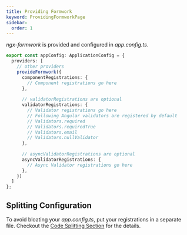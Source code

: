```yaml
---
title: Providing Formwork
keyword: ProvidingFormworkPage
sidebar:
  order: 1
---
```


_ngx-formwork_ is provided and configured in _app.config.ts_.

```ts title="app.config.ts"
export const appConfig: ApplicationConfig = {
  providers: [
    // other providers
    provideFormwork({
      componentRegistrations: {
        // Component registrations go here
      },
      
      // validatorRegistrations are optional
      validatorRegistrations: {
        // Validator registrations go here
        // Following Angular validators are registered by default
        // Validators.required
        // Validators.requiredTrue
        // Validators.email
        // Validators.nullValidator
      },
      
      // asyncValidatorRegistrations are optional
      asyncValidatorRegistrations: {
        // Async Validator registrations go here
      },
    })
  ]
};
```

## Splitting Configuration

To avoid bloating your _app.config.ts_, put your registrations in a separate file. Checkout the [Code Splitting Section](/guides/improvements#code-splitting) for the details.
